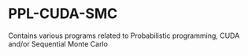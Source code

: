 # PPL-CUDA-SMC

Contains various programs related to Probabilistic programming, CUDA and/or Sequential Monte Carlo
